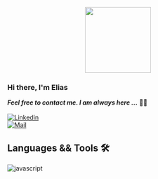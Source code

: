 <p align="center"/><img src='https://media0.giphy.com/media/26xBwdIuRJiAIqHwA/giphy.gif?cid=790b7611351e775983eb0067b86661a01aa4b7cae0e86c27&rid=giphy.gif&ct=g' width="150"/>

### Hi there, I'm Elias

***Feel free to contact me. I am always here ...*** :man_technologist:
<br>
<br>
[![Linkedin](https://img.shields.io/badge/Elias%20Zurita-blue?logo=Linkedin&logoColor=white&labelColor=blue)](https://www.linkedin.com/in/elias-zurita/)
<br>
[![Mail](https://img.shields.io/badge/eliass.zurita@gmail.com-red?logo=gmail&logoColor=red&labelColor=white)](mailto:eliass.zurita@gmail.com)
<br>

## Languages && Tools :hammer_and_wrench:
<div class = 'lenguages'> 
<img src="https://img.shields.io/badge/JavaScript-F7DF1E?style=for-the-badge&logo=javascript&logoColor=black" alt="javascript"/>
<img src='https://img.shields.io/badge/CSS3-1572B6?style=for-the-badge&logo=css3&logoColor=white' alt='' />
<img src='https://img.shields.io/badge/HTML5-E34F26?style=for-the-badge&logo=html5&logoColor=white' alt='' />
<img src='https://img.shields.io/badge/Node.js-43853D?style=for-the-badge&logo=node.js&logoColor=white' alt='' />
<img src='https://img.shields.io/badge/React-20232A?style=for-the-badge&logo=react&logoColor=61DAFB' alt='' />
<img src='https://img.shields.io/badge/Express.js-F3ECEC?style=for-the-badge&logo=Express&logoColor=black' alt='' />
<img src='https://img.shields.io/badge/PhpMyAdmin-black?style=for-the-badge&logo=PhpMyAdmin&logoColor=gray' alt='' />
<img src='https://img.shields.io/badge/Heroku-430098?style=for-the-badge&logo=heroku&logoColor=white' alt='' />
<img src='https://img.shields.io/badge/Git-E34F26?style=for-the-badge&logo=git&logoColor=white' alt='' />
